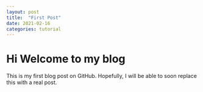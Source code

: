 ```yaml
---
layout: post
title:  "First Post"
date: 2021-02-16
categories: tutorial 
---
```


# Hi Welcome to my blog
This is my first blog post on GitHub.
Hopefully, I will be able to soon replace this with a real post. 
